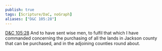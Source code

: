 ```yaml
---
publish: true
tags: [Scripture/DaC, noGraph]
aliases: ["D&C 105:28"]
---
```

[D&C 105:28](https://churchofjesuschrist.org/study/scriptures/dc-testament/dc/105?lang=eng&id=p28#p28) And to have sent wise men, to fulfil that which I have commanded concerning the purchasing of all the lands in Jackson county that can be purchased, and in the adjoining counties round about.
